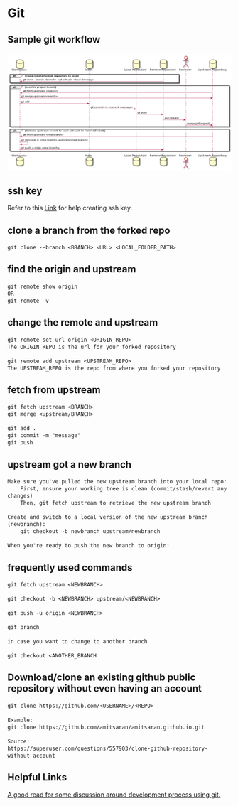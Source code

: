 
# Git

## Sample git workflow
### ![alt text](./assets/images/git_wf.png "Sample git workflow")


## ssh key

Refer to this [Link](https://help.github.com/en/github/authenticating-to-github/generating-a-new-ssh-key-and-adding-it-to-the-ssh-agent) for help creating ssh key.

## clone a branch from the forked repo
    git clone --branch <BRANCH> <URL> <LOCAL_FOLDER_PATH>

## find the origin and upstream
    git remote show origin 
    OR
    git remote -v

## change the remote and upstream
    git remote set-url origin <ORIGIN_REPO>
    The ORIGIN_REPO is the url for your forked repository

    git remote add upstream <UPSTREAM_REPO>
    The UPSTREAM_REPO is the repo from where you forked your repository

## fetch from upstream 
    git fetch upstream <BRANCH>
    git merge <upstream/BRANCH>

    git add .
    git commit -m "message"
    git push 


## upstream got a new branch


    Make sure you've pulled the new upstream branch into your local repo:
        First, ensure your working tree is clean (commit/stash/revert any changes)
        Then, git fetch upstream to retrieve the new upstream branch

    Create and switch to a local version of the new upstream branch (newbranch):
        git checkout -b newbranch upstream/newbranch

    When you're ready to push the new branch to origin:
    
## frequently used commands
    git fetch upstream <NEWBRANCH>
    
    git checkout -b <NEWBRANCH> upstream/<NEWBRANCH>
    
    git push -u origin <NEWBRANCH>
    
    git branch 
  
    in case you want to change to another branch 

    git checkout <ANOTHER_BRANCH

## Download/clone an existing github public repository without even having an account
    git clone https://github.com/<USERNAME>/<REPO> 

    Example: 
    git clone https://github.com/amitsaran/amitsaran.github.io.git

    Source:
    https://superuser.com/questions/557903/clone-github-repository-without-account
    
## Helpful Links
[A good read for some discussion around development process using git.](https://livablesoftware.com/development-process-in-github-basic-infographic/)
